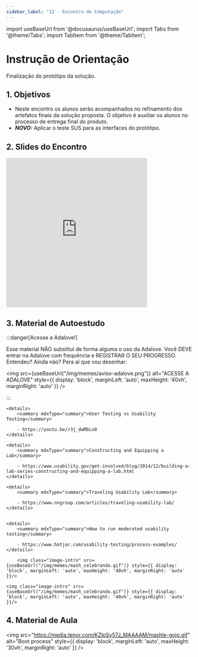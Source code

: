 ```yaml
---
sidebar_label: "12 - Encontro de Computação"
---
```


import useBaseUrl from '@docusaurus/useBaseUrl';
import Tabs from '@theme/Tabs';
import TabItem from '@theme/TabItem';

# Instrução de Orientação	

Finalização do protótipo da solução.

## 1. Objetivos

- Neste encontro os alunos serão acompanhados no refinamento dos artefatos finais da solução proposta. O objetivo é auxiliar os alunos no processo de entrega final do produto.
- ***NOVO:*** Aplicar o teste SUS para as interfaces do protótipo.

## 2. Slides do Encontro

<iframe src="https://docs.google.com/presentation/d/e/2PACX-1vR3IlWSqrXC0X66z-Bkb_F12lLf4oIWGtVmOzAEyfu9jry2oCmvM7RoVcqEB4Z8hEKcM6pATI8k3Gu-/embed?start=false&loop=false&delayms=3000" frameborder="0" width="75%" height="400" allowfullscreen="true" mozallowfullscreen="true" webkitallowfullscreen="true" style={{ display: 'block', marginLeft: 'auto', marginRight: 'auto' }}></iframe>


## 3. Material de Autoestudo

:::danger[Acesse a Adalove!]

Esse material NÃO substitui de forma alguma o uso da Adalove. Você DEVE entrar na Adalove com frequência e REGISTRAR O SEU PROGRESSO. Entendeu? Ainda não? Pera aí que vou desenhar:

<img src={useBaseUrl("/img/memes/aviso-adalove.png")} alt="ACESSE A ADALOVE" style={{ display: 'block', marginLeft: 'auto', maxHeight: '40vh', marginRight: 'auto' }} />

:::

<Tabs>
  <TabItem value="autoestudos-obrigatorios" label="📘 Autoestudos Obrigatórios" default>
     
    <details> 
        <summary mdxType="summary">User Testing vs Usability Testing</summary>

        - https://youtu.be/r3j_dwMbLo0
    </details> 

    <details> 
        <summary mdxType="summary">Constructing and Equipping a Lab</summary>

        - https://www.usability.gov/get-involved/blog/2014/12/building-a-lab-series-constructing-and-equipping-a-lab.html
    </details> 
    
    <details> 
        <summary mdxType="summary">Traveling Usability Lab</summary>

        - https://www.nngroup.com/articles/traveling-usability-lab/
    </details> 


    <details> 
        <summary mdxType="summary">How to run moderated usability testing</summary>

        - https://www.hotjar.com/usability-testing/process-examples/
    </details> 

  </TabItem>
  <TabItem value="autoestudos-opcionais" label="📔 Autoestudos Opcionais">
     
        <img class="image-intro" src={useBaseUrl("/img/memes/mash_celebrando.gif")} style={{ display: 'block', marginLeft: 'auto', maxHeight: '40vh', marginRight: 'auto' }}/>

  </TabItem>
  <TabItem value="autoestudos-adicionais" label="📓 Autoestudos Adicionais">
    
    <img class="image-intro" src={useBaseUrl("/img/memes/mash_celebrando.gif")} style={{ display: 'block', marginLeft: 'auto', maxHeight: '40vh', marginRight: 'auto' }}/>

  </TabItem>
</Tabs>



## 4. Material de Aula

<img src="https://media.tenor.com/KZlpSy57J_MAAAAM/mashle-gojo.gif" alt="Boot process" style={{ display: 'block', marginLeft: 'auto', maxHeight: '30vh', marginRight: 'auto' }} />